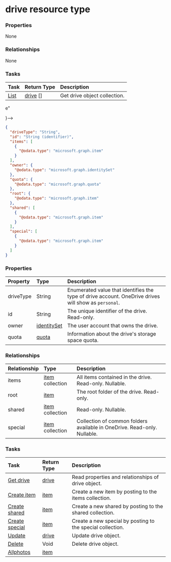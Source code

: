 # drive resource type



### Properties
None

### Relationships
None


### Tasks

| Task		   | Return Type	|Description|
|:---------------|:--------|:----------|
|[List](../api/drive_list.md) | [drive](drive.md) [] |Get drive object collection. |

<!-- uuid: d3196272-6c0d-496c-9f3b-439e2d807c56
2015-10-15 16:17:31 UTC -->
<!-- {
  "type": "#page.annotation",
  "description": "drive resource",
  "keywords": "",
  "section": "documentation",
  "tocPath": ""
}-->e"
}-->

```json
{
  "driveType": "String",
  "id": "String (identifier)",
  "items": [
    {
      "@odata.type": "microsoft.graph.item"
    }
  ],
  "owner": {
    "@odata.type": "microsoft.graph.identitySet"
  },
  "quota": {
    "@odata.type": "microsoft.graph.quota"
  },
  "root": {
    "@odata.type": "microsoft.graph.item"
  },
  "shared": [
    {
      "@odata.type": "microsoft.graph.item"
    }
  ],
  "special": [
    {
      "@odata.type": "microsoft.graph.item"
    }
  ]
}

```
### Properties
| Property	   | Type	|Description|
|:---------------|:--------|:----------|
|driveType|String|Enumerated value that identifies the type of drive account. OneDrive drives will show as `personal`.|
|id|String|The unique identifier of the drive. Read-only.|
|owner|[identitySet](identityset.md)|The user account that owns the drive.|
|quota|[quota](quota.md)|Information about the drive's storage space quota.|

### Relationships
| Relationship | Type	|Description|
|:---------------|:--------|:----------|
|items|[item](item.md) collection|All items contained in the drive. Read-only. Nullable.|
|root|[item](item.md)|The root folder of the drive. Read-only.|
|shared|[item](item.md) collection| Read-only. Nullable.|
|special|[item](item.md) collection|Collection of common folders available in OneDrive. Read-only. Nullable.|

### Tasks

| Task		   | Return Type	|Description|
|:---------------|:--------|:----------|
|[Get drive](../api/drive_get.md) | [drive](drive.md) |Read properties and relationships of drive object.|
|[Create item](../api/drive_post_items.md) |[item](item.md)| Create a new item by posting to the items collection.|
|[Create shared](../api/drive_post_shared.md) |[item](item.md)| Create a new shared by posting to the shared collection.|
|[Create special](../api/drive_post_special.md) |[item](item.md)| Create a new special by posting to the special collection.|
|[Update](../api/drive_update.md) | [drive](drive.md)	|Update drive object. |
|[Delete](../api/drive_delete.md) | Void	|Delete drive object. |
|[Allphotos](../api/drive_allphotos.md)|[item](item.md)||

<!-- uuid: a73228a9-b09d-4637-8d18-3870cfdf70a4
2015-10-15 16:17:31 UTC -->
<!-- {
  "type": "#page.annotation",
  "description": "drive resource",
  "keywords": "",
  "section": "documentation",
  "tocPath": ""
}-->